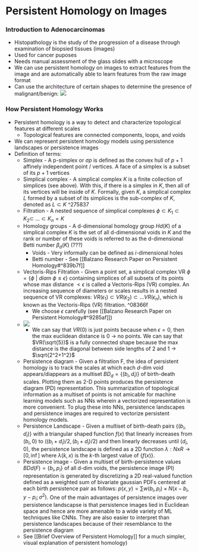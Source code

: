 # Persistent Homology on Images

### Introduction to Adenocarcinomas
- Histopathology is the study of the progression of a disease through examination of biopsied tissues (images)
- Used for cancer puposes
- Needs manual assessment of the glass slides with a microscope
- We can use persistent homology on images to extract features from the image and are automatically able to learn features from the raw image format
- Can use the architecture of certain shapes to determine the presence of malignant/benign:
 ![](https://codimd.s3.shivering-isles.com/demo/uploads/upload_abbc7efb7a803892ff3474a19aefb61b.png)

### How Persistent Homology Works
- Persistent homology is a way to detect and characterize topological features at different scales
	- Topological features are connected components, loops, and voids
- We can represent persistent homology models using persistence landscapes or persistence images
- Definition of terms:
	- Simplex - A p-simplex or $\sigma p$ is defined as the convex hull of $p+1$ affinely independent point / vertices. A face of a simplex is a subset of its $p+1$ vertices
	- Simplical complex - A simplical complex $K$ is a finite collection of simplices (see above). With this, if there is a simplex in $K$, then all of its vertices will be inside of $K$. Formally, given $K$, a simplical complex $L$ formed by a subset of its simplices is the sub-complex of $K$, denoted as $L \subset K$ ^275837
	- Filtration - A nested sequence of simplical complexes $\phi \subset K_1 \subset K_2 \subset\ ... \subset K_n = K$
	- Homology groups - A d-dimensional homology group $Hd(K)$ of a simplical complex $K$ is the set of all d-dimensional voids in $K$ and the rank or number of these voids is referred to as the d-dimensional Betti number $\beta_d(K)$ (???)
		- Voids - Very informally can be defined as $i$-dimensional holes
		- Betti number - See [[Balzano Research Paper on Persistent Homology#^839b7f]] 
	- Vectoris-Rips Filtration - Given a point set, a simplical complex VR $\phi=\{\phi\ |\ diam\ \phi \leq \epsilon\}$ containing simplices of all subsets of its points whose max distance $< \epsilon$ is called a Vectoris-Rips (VR) complex. An increasing sequence of diameters or scales results in a nested sequence of VR complexes: $VR(\epsilon_1) \subset VR(\epsilon_2) \subset ... VR(\epsilon_n)$, which is known as the Vectoris-Rips (VR) filtration. ^08366f
		- We choose $\epsilon$ carefully (see [[Balzano Research Paper on Persistent Homology#^9285af]])
	- ![](https://www.kitware.com/main/wp-content/uploads/2018/05/homology_groups.png)
		- We can say that $VR(0)$ is just points because when $\epsilon=0$, then the max euclidean distance is 0 -> no points. We can say that $VR(\sqrt{5})$ is a fully connected shape because the max distance is the diagonal between side lengths of $2$ and $1$ -> $\sqrt{2^2+1^2}$
	- Persistence diagram - Given a filtration F, the idea of persistent homology is to track the scales at which each $d$-dim void appears/diappears as a multiset $BD_d = \{(b_i, d_i)\}$ of birth-death scales. Plotting them as 2-D points produces the persistence diagram (PD) representation. This summarization of topological information as a multiset of points is not amicable for machine learning models such as NNs wherein a vectorized representation is more convenient. To plug these into NNs, persistence landscapes and persistence images are required to vectorize persistent homology models. 
	- Persistence Landscape - Given a multiset of birth-death pairs $\{(b_i, d_i)\}$ with a triangular shaped function $f(x)$ that linearly increases from $(b_i, 0)$ to $((b_i+d_i)/2, (b_i+d_i)/2)$ and then linearly decreases until $(d_i, 0)$, the persistence landscape is defined as a 2D function $\lambda:N x R \rightarrow [0, \inf]$ where $\lambda(k, x)$ is the $k$-th largest value of $\{f(x)\}$.
	- Persistence image - Given a multiset of birth-persistence values $BDd(F) = \{b_i, p_i\}$ of all d-dim voids, the persistence image (PI) representation is generated by discretizing a 2D real-valued function defined as a weighted sum of bivariate gaussian PDFs centered at each birth persistence pair as follows: $p(x, y) = \sum w(b_i, p_i) \times N(x-b_i, y-p_i; \sigma^2)$. One of the main advantages of persistence images over persistence landscapse is that persistence images lied in Euclidean space and hence are more amenable to a wide variety of ML techniques like CNNs. They are also easier to interpret than persistence landscapes because of their resemblance to the persistence diagram
	- See [[Brief Overview of Persistent Homology]] for a much simpler, visual explanation of persistent homology)